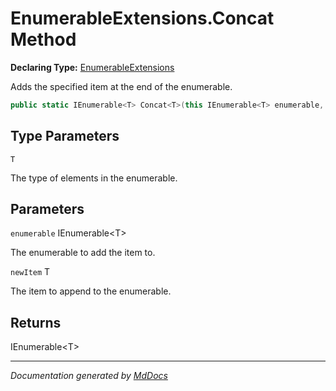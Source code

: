 ﻿# EnumerableExtensions.Concat Method

**Declaring Type:** [EnumerableExtensions](../index.md)

Adds the specified item at the end of the enumerable.

```csharp
public static IEnumerable<T> Concat<T>(this IEnumerable<T> enumerable, T newItem);
```

## Type Parameters

`T`

The type of elements in the enumerable.

## Parameters

`enumerable`  IEnumerable\<T\>

The enumerable to add the item to.

`newItem`  T

The item to append to the enumerable.

## Returns

IEnumerable\<T\>

___

*Documentation generated by [MdDocs](https://github.com/ap0llo/mddocs)*
